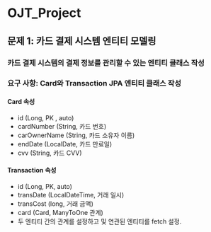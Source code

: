 # OJT_Project
## 문제 1: 카드 결제 시스템 엔티티 모델링
### 카드 결제 시스템의 결제 정보를 관리할 수 있는 엔티티 클래스 작성
### 요구 사항: Card와 Transaction JPA 엔티티 클래스 작성
#### Card 속성
- id (Long, PK , auto)
- cardNumber (String, 카드 번호)
- carOwnerName (String, 카드 소유자 이름)
- endDate (LocalDate, 카드 만료일)
- cvv (String, 카드 CVV)

#### Transaction 속성

- id (Long, PK, auto)
- transDate (LocalDateTime, 거래 일시)
- transCost (long, 거래 금액)
- card (Card, ManyToOne 관계)
- 두 엔티티 간의 관계를 설정하고 및 연관된 엔티티를 fetch 설정.


